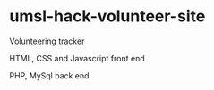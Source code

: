 # umsl-hack-volunteer-site

Volunteering tracker

HTML, CSS and Javascript front end

PHP, MySql back end

